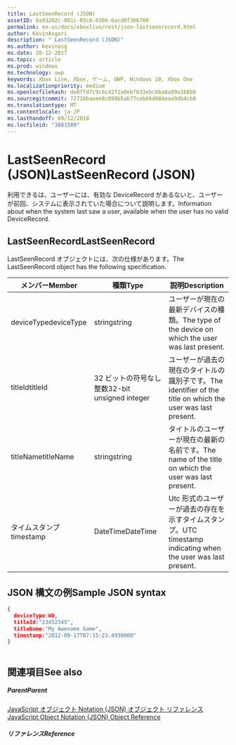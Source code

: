 ```yaml
---
title: LastSeenRecord (JSON)
assetID: 6a93202c-801c-03c6-8386-6acd0f366780
permalink: en-us/docs/xboxlive/rest/json-lastseenrecord.html
author: KevinAsgari
description: " LastSeenRecord (JSON)"
ms.author: kevinasg
ms.date: 20-12-2017
ms.topic: article
ms.prod: windows
ms.technology: uwp
keywords: Xbox Live, Xbox, ゲーム, UWP, Windows 10, Xbox One
ms.localizationpriority: medium
ms.openlocfilehash: de0ffd7c9c6c42f2a0ebf633ebcbba8a89a1b8b8
ms.sourcegitcommit: 72710baeee8c898b5ab77ceb66d884eaa9db4cb8
ms.translationtype: MT
ms.contentlocale: ja-JP
ms.lasthandoff: 09/12/2018
ms.locfileid: "3881589"
---
```

# <a name="lastseenrecord-json"></a><span data-ttu-id="55290-104">LastSeenRecord (JSON)</span><span class="sxs-lookup"><span data-stu-id="55290-104">LastSeenRecord (JSON)</span></span>
<span data-ttu-id="55290-105">利用できるは、ユーザーには、有効な DeviceRecord があるないと、ユーザーが前回、システムに表示されていた場合について説明します。</span><span class="sxs-lookup"><span data-stu-id="55290-105">Information about when the system last saw a user, available when the user has no valid DeviceRecord.</span></span> 
<a id="ID4EN"></a>

 
## <a name="lastseenrecord"></a><span data-ttu-id="55290-106">LastSeenRecord</span><span class="sxs-lookup"><span data-stu-id="55290-106">LastSeenRecord</span></span>
 
<span data-ttu-id="55290-107">LastSeenRecord オブジェクトには、次の仕様があります。</span><span class="sxs-lookup"><span data-stu-id="55290-107">The LastSeenRecord object has the following specification.</span></span>
 
| <span data-ttu-id="55290-108">メンバー</span><span class="sxs-lookup"><span data-stu-id="55290-108">Member</span></span>| <span data-ttu-id="55290-109">種類</span><span class="sxs-lookup"><span data-stu-id="55290-109">Type</span></span>| <span data-ttu-id="55290-110">説明</span><span class="sxs-lookup"><span data-stu-id="55290-110">Description</span></span>| 
| --- | --- | --- | 
| <span data-ttu-id="55290-111">deviceType</span><span class="sxs-lookup"><span data-stu-id="55290-111">deviceType</span></span>| <span data-ttu-id="55290-112">string</span><span class="sxs-lookup"><span data-stu-id="55290-112">string</span></span>| <span data-ttu-id="55290-113">ユーザーが現在の最新デバイスの種類。</span><span class="sxs-lookup"><span data-stu-id="55290-113">The type of the device on which the user was last present.</span></span>| 
| <span data-ttu-id="55290-114">titleId</span><span class="sxs-lookup"><span data-stu-id="55290-114">titleId</span></span>| <span data-ttu-id="55290-115">32 ビットの符号なし整数</span><span class="sxs-lookup"><span data-stu-id="55290-115">32-bit unsigned integer</span></span>| <span data-ttu-id="55290-116">ユーザーが過去の現在のタイトルの識別子です。</span><span class="sxs-lookup"><span data-stu-id="55290-116">The identifier of the title on which the user was last present.</span></span>| 
| <span data-ttu-id="55290-117">titleName</span><span class="sxs-lookup"><span data-stu-id="55290-117">titleName</span></span>| <span data-ttu-id="55290-118">string</span><span class="sxs-lookup"><span data-stu-id="55290-118">string</span></span>| <span data-ttu-id="55290-119">タイトルのユーザーが現在の最新の名前です。</span><span class="sxs-lookup"><span data-stu-id="55290-119">The name of the title on which the user was last present.</span></span>| 
| <span data-ttu-id="55290-120">タイムスタンプ</span><span class="sxs-lookup"><span data-stu-id="55290-120">timestamp</span></span>| <span data-ttu-id="55290-121">DateTime</span><span class="sxs-lookup"><span data-stu-id="55290-121">DateTime</span></span>| <span data-ttu-id="55290-122">Utc 形式のユーザーが過去の存在を示すタイムスタンプ。</span><span class="sxs-lookup"><span data-stu-id="55290-122">UTC timestamp indicating when the user was last present.</span></span>| 
  
<a id="ID4EHC"></a>

 
## <a name="sample-json-syntax"></a><span data-ttu-id="55290-123">JSON 構文の例</span><span class="sxs-lookup"><span data-stu-id="55290-123">Sample JSON syntax</span></span>
 

```json
{
  deviceType:W8,    
  titleId:"23452345",
  titleName:"My Awesome Game",
  timestamp:"2012-09-17T07:15:23.4930000"
}
    
```

  
<a id="ID4EQC"></a>

 
## <a name="see-also"></a><span data-ttu-id="55290-124">関連項目</span><span class="sxs-lookup"><span data-stu-id="55290-124">See also</span></span>
 
<a id="ID4ESC"></a>

 
##### <a name="parent"></a><span data-ttu-id="55290-125">Parent</span><span class="sxs-lookup"><span data-stu-id="55290-125">Parent</span></span> 

[<span data-ttu-id="55290-126">JavaScript オブジェクト Notation (JSON) オブジェクト リファレンス</span><span class="sxs-lookup"><span data-stu-id="55290-126">JavaScript Object Notation (JSON) Object Reference</span></span>](atoc-xboxlivews-reference-json.md)

  
<a id="ID4E5C"></a>

 
##### <a name="reference"></a><span data-ttu-id="55290-127">リファレンス</span><span class="sxs-lookup"><span data-stu-id="55290-127">Reference</span></span>   